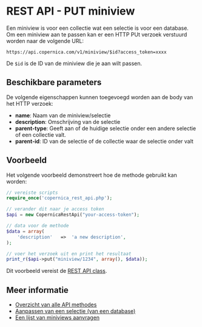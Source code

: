 # REST API - PUT miniview

Een miniview is voor een collectie wat een selectie is voor een database. Om een miniview aan te passen kan er een HTTP PUt verzoek verstuurd worden naar de volgende URL:

`https://api.copernica.com/v1/miniview/$id?access_token=xxxx`

De `$id` is de ID van de miniview die je aan wilt passen.


## Beschikbare parameters

De volgende eigenschappen kunnen toegevoegd worden aan de body van het HTTP verzoek:

- **name**: Naam van de miniview/selectie
- **description**: Omschrijving van de selectie
- **parent-type**: Geeft aan of de huidige selectie onder een andere selectie of een collectie valt.
- **parent-id**: ID van de selectie of de collectie waar de selectie onder valt


## Voorbeeld

Het volgende voorbeeld demonstreert hoe de methode gebruikt kan worden:

```php
// vereiste scripts
require_once('copernica_rest_api.php');

// verander dit naar je access token
$api = new CopernicaRestApi("your-access-token");

// data voor de methode
$data = array(
	'description'   =>  'a new description',
);

// voer het verzoek uit en print het resultaat
print_r($api->put("miniview/1234", array(), $data));
```

Dit voorbeeld vereist de [REST API class](rest-php).


## Meer informatie

- [Overzicht van alle API methodes](rest-api)
- [Aanpassen van een selectie (van een database)](./rest-put-view)
- [Een lijst van miniviews aanvragen](./rest-get-collection-miniviews)